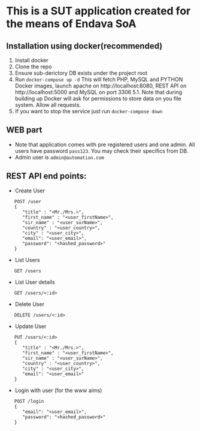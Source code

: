 # This is a SUT application created for the means of Endava SoA

## Installation using docker(recommended)

1. Install docker
2. Clone the repo 
3. Ensure sub-derictory DB exists under the project root 
5. Run `docker-compose up -d` This will fetch PHP, MySQL and PYTHON Docker images, launch apache on http://localhost:8080, REST API on http://localhost:5000 and MySQL on port 3306
5.1. Note that during building up Docker will ask for permissions to store data on you file system. Allow all requests.
6. If you want to stop the service just run `docker-compose down`

## WEB part

 - Note that application comes with pre registered users and one admin. All users have password `pass123`. You may check their specifics from DB.
 - Admin user is  `admin@automation.com`

## REST API end points:

 - Create User
```
   POST /user
   {
      "title" : "<Mr./Mrs.>",
      "first_name" : "<user_firstName>",
      "sir_name" : "<user_surName>",
      "country" : "<user_country>",
      "city" : "<user_city>",
      "email": "<user_email>",
      "password": "<hashed_password>"
   }
```

 - List Users
```
   GET /users
```

 - List User details
```
   GET /users/<:id>
```

 - Delete User
```
   DELETE /users/<:id>
```

 - Update User
```
   PUT /users/<:id>
   {
      "title" : "<Mr./Mrs.>",
      "first_name" : "<user_firstName>",
      "sir_name" : "<user_surName>",
      "country" : "<user_country>",
      "city" : "<user_city>",
      "email": "<user_email>"
   }
```

 - Login with user (for the www aims)
```
   POST /login
   {
      "email": "<user_email>",
      "password": "<hashed_password>"
   }
```